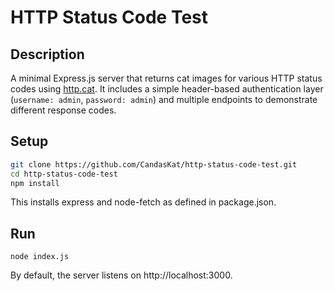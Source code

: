 # HTTP Status Code Test

## Description
A minimal Express.js server that returns cat images for various HTTP status codes using [http.cat](https://http.cat/). It includes a simple header-based authentication layer (`username: admin`, `password: admin`) and multiple endpoints to demonstrate different response codes.

## Setup
```bash
git clone https://github.com/CandasKat/http-status-code-test.git
cd http-status-code-test
npm install
```
This installs express and node-fetch as defined in package.json.

## Run
```
node index.js
```

By default, the server listens on http://localhost:3000.
